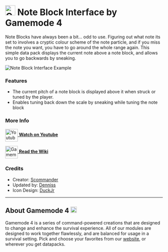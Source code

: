 # <img src="https://raw.githubusercontent.com/Gamemode4Dev/GM4_Datapacks/master/base/images/gm4_logo.png" alt="GM4 Logo" width="32" /> Note Block Interface by Gamemode 4<!--$pmc:delete-->

Note Blocks have always been a bit... odd to use. Figuring out what note its set to involves a cryptic colour scheme of the note particle, and if you miss the note you want, you have to go around the whole range again. This simple data pack displays the current note above a note block, and allows you to go backwards by sneaking. <!--$pmc:headerSize-->

![Note Block Interface Example](https://raw.githubusercontent.com/Gamemode4Dev/GM4_Datapacks/master/gm4_note_block_interface/images/note_block_interface_example.webp)<!--$modrinth:replaceWithVideo--><!--$pmc:delete-->

### Features
- The current pitch of a note block is displayed above it when struck or tuned by the player.
- Enables tuning back down the scale by sneaking while tuning the note block

### More Info
[<img src="https://raw.githubusercontent.com/Gamemode4Dev/GM4_Datapacks/master/base/images/youtube_logo.png" alt="Youtube Logo" width="40" align="center"/> **Watch on Youtube**](https://www.youtube.com/watch?v=Kqrdy-8-sb8)

[<img src="https://raw.githubusercontent.com/Gamemode4Dev/GM4_Datapacks/master/base/images/gm4_wiki_logo.png" alt="Gamemode 4 Wiki Logo" width="40" align="center"/> **Read the Wiki**](https://wiki.gm4.co/wiki/Note_Block_Interface)

### Credits
- Creator: [Scommander](https://github.com/Scommander)
- Updated by: [Denniss](https://github.com/Dennis-0)
- Icon Design: [DuckJr](https://twitter.com/DuckJr94)

---
## About Gamemode 4 <img src="https://raw.githubusercontent.com/Gamemode4Dev/GM4_Datapacks/master/base/images/gm4_logo.png" alt="Gamemode 4 Logo" width="20"/>
Gamemode 4 is a series of command-powered creations that are designed to change and enhance the survival experience. All of our modules are designed to work together flawlessly, and are balanced for usage in a survival setting. Pick and choose your favorites from our [website](https://gm4.co), or wherever you get datapacks.